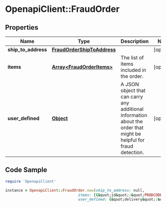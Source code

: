 # OpenapiClient::FraudOrder

## Properties

Name | Type | Description | Notes
------------ | ------------- | ------------- | -------------
**ship_to_address** | [**FraudOrderShipToAddress**](FraudOrderShipToAddress.md) |  | [optional] 
**items** | [**Array&lt;FraudOrderItems&gt;**](FraudOrderItems.md) | The list of items included in the order. | [optional] 
**user_defined** | [**Object**](.md) | A JSON object that can carry any additional information about the order that might be helpful for fraud detection. | [optional] 

## Code Sample

```ruby
require 'OpenapiClient'

instance = OpenapiClient::FraudOrder.new(ship_to_address: null,
                                 items: [{&quot;id&quot;:&quot;PRODCODE1&quot;,&quot;name&quot;:&quot;The Art of Computer Programming&quot;,&quot;quantity&quot;:&quot;litre&quot;,&quot;unit&quot;:10.23,&quot;unitPrice&quot;:{&quot;value&quot;:7300,&quot;currency&quot;:&quot;USD&quot;},&quot;categories&quot;:&quot;[[\&quot;Books\&quot;, \&quot;Computers &amp; Technology\&quot;, \&quot;Programming\&quot;], [\&quot;Books\&quot;, \&quot;Text Books\&quot;, \&quot;Computer Science\&quot;]]&quot;,&quot;detailsUrl&quot;:&quot;https://mystore.domain/product/PRODCODE1&quot;,&quot;userDefined&quot;:{&quot;weight&quot;:5021.23,&quot;vat&quot;:0.06}}],
                                 user_defined: {&quot;delivery&quot;:&quot;express&quot;,&quot;carrier&quot;:&quot;ups&quot;})
```



